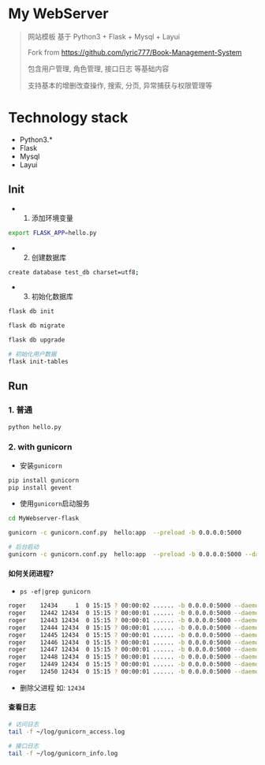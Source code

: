 # My WebServer

> 网站模板
> 基于 Python3 + Flask + Mysql + Layui
>
> Fork from https://github.com/lyric777/Book-Management-System
>
> 包含用户管理, 角色管理, 接口日志 等基础内容
>
> 支持基本的增删改查操作, 搜索, 分页, 异常捕获与权限管理等


# Technology stack

- Python3.*
- Flask
- Mysql
- Layui

## Init

- 1. 添加环境变量

```bash
export FLASK_APP=hello.py
```

- 2. 创建数据库

```bash
create database test_db charset=utf8;
```

- 3. 初始化数据库

```bash
flask db init

flask db migrate

flask db upgrade

# 初始化用户数据
flask init-tables
```

## Run

### 1. 普通

```bash
python hello.py
```

### 2. with gunicorn

- 安装`gunicorn`

```bash
pip install gunicorn
pip install gevent
```

- 使用`gunicorn`启动服务

```bash
cd MyWebserver-flask

gunicorn -c gunicorn.conf.py  hello:app  --preload -b 0.0.0.0:5000

# 后台启动
gunicorn -c gunicorn.conf.py  hello:app  --preload -b 0.0.0.0:5000 --daemon
```

#### 如何关闭进程?

- `ps -ef|grep gunicorn`

```bash
roger    12434     1  0 15:15 ? 00:00:02 ...... -b 0.0.0.0:5000 --daemon
roger    12442 12434  0 15:15 ? 00:00:01 ...... -b 0.0.0.0:5000 --daemon
roger    12443 12434  0 15:15 ? 00:00:01 ...... -b 0.0.0.0:5000 --daemon
roger    12444 12434  0 15:15 ? 00:00:01 ...... -b 0.0.0.0:5000 --daemon
roger    12445 12434  0 15:15 ? 00:00:01 ...... -b 0.0.0.0:5000 --daemon
roger    12446 12434  0 15:15 ? 00:00:01 ...... -b 0.0.0.0:5000 --daemon
roger    12447 12434  0 15:15 ? 00:00:01 ...... -b 0.0.0.0:5000 --daemon
roger    12448 12434  0 15:15 ? 00:00:01 ...... -b 0.0.0.0:5000 --daemon
roger    12449 12434  0 15:15 ? 00:00:01 ...... -b 0.0.0.0:5000 --daemon
roger    12450 12434  0 15:15 ? 00:00:01 ...... -b 0.0.0.0:5000 --daemon
```

- 删除父进程 如: `12434`

#### 查看日志

```bash
# 访问日志
tail -f ~/log/gunicorn_access.log

# 接口日志
tail -f ~/log/gunicorn_info.log
```
